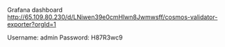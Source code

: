 Grafana dashboard 
http://65.109.80.230/d/LNiwen39e0cmHlwn8Jwmwsff/cosmos-validator-exporter?orgId=1


Username: admin
Password: H87R3wc9